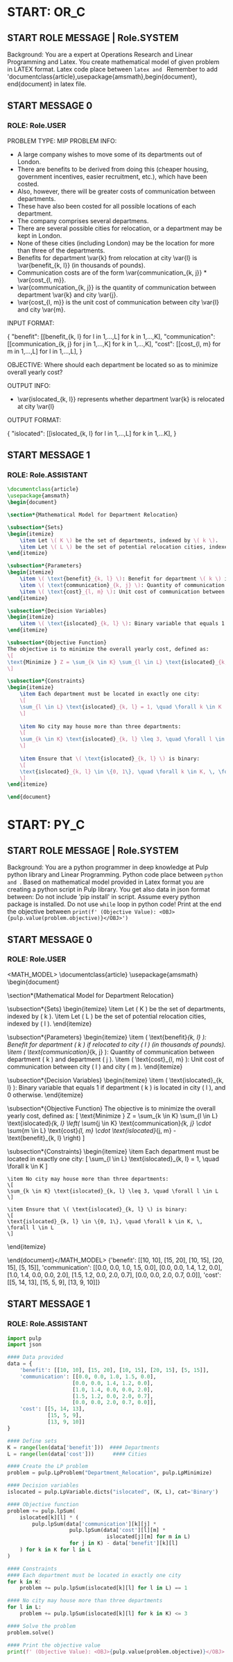 # START: OR_C 
## START ROLE MESSAGE | Role.SYSTEM 
Background: You are a expert at Operations Research and Linear Programming and Latex. You create mathematical model of given problem in LATEX format. Latex code place between ```latex and ``` Remember to add 'documentclass{article},usepackage{amsmath},begin{document}, end{document} in latex file. 
## START MESSAGE 0 
### ROLE: Role.USER
<DESCRIPTION>
PROBLEM TYPE: MIP
PROBLEM INFO:

- A large company wishes to move some of its departments out of London. 
- There are benefits to be derived from doing this (cheaper housing, government incentives, easier recruitment, etc.), which have been costed. 
- Also, however, there will be greater costs of communication between departments. 
- These have also been costed for all possible locations of each department.
- The company comprises several departmens. 
- There are several possible cities for relocation, or a department may be kept in London. 
- None of these cities (including London) may be the location for more than three of the departments.
- Benefits for department \var{k} from relocation at city \var{l} is \var{benefit_{k, l}} (in thousands of pounds).
- Communication costs are of the form \var{communication_{k, j}} * \var{cost_{l, m}}.
- \var{communication_{k, j}} is the quantity of communication between department \var{k} and city \var{j}.
- \var{cost_{l, m}} is the unit cost of communication between city \var{l} and city \var{m}.


INPUT FORMAT:

{
	"benefit": [[benefit_{k, l} for l in 1,...,L] for k in 1,...,K],
	"communication": [[communication_{k, j} for j in 1,...,K] for k in 1,...,K],
	"cost": [[cost_{l, m} for m in 1,...,L] for l in 1,...,L],
}


OBJECTIVE: Where should each department be located so as to minimize overall yearly cost?

OUTPUT INFO:

- \var{islocated_{k, l}} represents whether department \var{k} is relocated at city \var{l}

OUTPUT FORMAT:

{
    "islocated": [[islocated_{k, l} for l in 1,...,L] for k in 1,...K],
}
</DESCRIPTION>


## START MESSAGE 1 
### ROLE: Role.ASSISTANT
```latex
\documentclass{article}
\usepackage{amsmath}
\begin{document}

\section*{Mathematical Model for Department Relocation}

\subsection*{Sets}
\begin{itemize}
    \item Let \( K \) be the set of departments, indexed by \( k \).
    \item Let \( L \) be the set of potential relocation cities, indexed by \( l \).
\end{itemize}

\subsection*{Parameters}
\begin{itemize}
    \item \( \text{benefit}_{k, l} \): Benefit for department \( k \) if relocated to city \( l \) (in thousands of pounds).
    \item \( \text{communication}_{k, j} \): Quantity of communication between department \( k \) and department \( j \).
    \item \( \text{cost}_{l, m} \): Unit cost of communication between city \( l \) and city \( m \).
\end{itemize}

\subsection*{Decision Variables}
\begin{itemize}
    \item \( \text{islocated}_{k, l} \): Binary variable that equals 1 if department \( k \) is located in city \( l \), and 0 otherwise.
\end{itemize}

\subsection*{Objective Function}
The objective is to minimize the overall yearly cost, defined as:
\[
\text{Minimize } Z = \sum_{k \in K} \sum_{l \in L} \text{islocated}_{k, l} \left( \sum_{j \in K} \text{communication}_{k, j} \cdot \sum_{m \in L} \text{cost}_{l, m} \cdot \text{islocated}_{j, m} - \text{benefit}_{k, l} \right)
\]

\subsection*{Constraints}
\begin{itemize}
    \item Each department must be located in exactly one city:
    \[
    \sum_{l \in L} \text{islocated}_{k, l} = 1, \quad \forall k \in K
    \]
    
    \item No city may house more than three departments:
    \[
    \sum_{k \in K} \text{islocated}_{k, l} \leq 3, \quad \forall l \in L
    \]
    
    \item Ensure that \( \text{islocated}_{k, l} \) is binary:
    \[
    \text{islocated}_{k, l} \in \{0, 1\}, \quad \forall k \in K, \, \forall l \in L
    \]
\end{itemize}

\end{document}
```

# START: PY_C 
## START ROLE MESSAGE | Role.SYSTEM 
Background: You are a python programmer in deep knowledge at Pulp python library and Linear Programming. Python code place between ```python and ```. Based on mathematical model provided in Latex format you are creating a python script in Pulp library. You get also data in json format between: <DATA></DATA> Do not include 'pip install' in script. Assume every python package is installed. Do not use `while` loop in python code! Print at the end the objective between <OBJ></OBJ> `print(f' (Objective Value): <OBJ>{pulp.value(problem.objective)}</OBJ>')` 
## START MESSAGE 0 
### ROLE: Role.USER
<MATH_MODEL>
\documentclass{article}
\usepackage{amsmath}
\begin{document}

\section*{Mathematical Model for Department Relocation}

\subsection*{Sets}
\begin{itemize}
    \item Let \( K \) be the set of departments, indexed by \( k \).
    \item Let \( L \) be the set of potential relocation cities, indexed by \( l \).
\end{itemize}

\subsection*{Parameters}
\begin{itemize}
    \item \( \text{benefit}_{k, l} \): Benefit for department \( k \) if relocated to city \( l \) (in thousands of pounds).
    \item \( \text{communication}_{k, j} \): Quantity of communication between department \( k \) and department \( j \).
    \item \( \text{cost}_{l, m} \): Unit cost of communication between city \( l \) and city \( m \).
\end{itemize}

\subsection*{Decision Variables}
\begin{itemize}
    \item \( \text{islocated}_{k, l} \): Binary variable that equals 1 if department \( k \) is located in city \( l \), and 0 otherwise.
\end{itemize}

\subsection*{Objective Function}
The objective is to minimize the overall yearly cost, defined as:
\[
\text{Minimize } Z = \sum_{k \in K} \sum_{l \in L} \text{islocated}_{k, l} \left( \sum_{j \in K} \text{communication}_{k, j} \cdot \sum_{m \in L} \text{cost}_{l, m} \cdot \text{islocated}_{j, m} - \text{benefit}_{k, l} \right)
\]

\subsection*{Constraints}
\begin{itemize}
    \item Each department must be located in exactly one city:
    \[
    \sum_{l \in L} \text{islocated}_{k, l} = 1, \quad \forall k \in K
    \]
    
    \item No city may house more than three departments:
    \[
    \sum_{k \in K} \text{islocated}_{k, l} \leq 3, \quad \forall l \in L
    \]
    
    \item Ensure that \( \text{islocated}_{k, l} \) is binary:
    \[
    \text{islocated}_{k, l} \in \{0, 1\}, \quad \forall k \in K, \, \forall l \in L
    \]
\end{itemize}

\end{document}</MATH_MODEL>
<DATA>
{'benefit': [[10, 10], [15, 20], [10, 15], [20, 15], [5, 15]], 'communication': [[0.0, 0.0, 1.0, 1.5, 0.0], [0.0, 0.0, 1.4, 1.2, 0.0], [1.0, 1.4, 0.0, 0.0, 2.0], [1.5, 1.2, 0.0, 2.0, 0.7], [0.0, 0.0, 2.0, 0.7, 0.0]], 'cost': [[5, 14, 13], [15, 5, 9], [13, 9, 10]]}</DATA>


## START MESSAGE 1 
### ROLE: Role.ASSISTANT
```python
import pulp
import json

#### Data provided
data = {
    'benefit': [[10, 10], [15, 20], [10, 15], [20, 15], [5, 15]], 
    'communication': [[0.0, 0.0, 1.0, 1.5, 0.0], 
                     [0.0, 0.0, 1.4, 1.2, 0.0], 
                     [1.0, 1.4, 0.0, 0.0, 2.0], 
                     [1.5, 1.2, 0.0, 2.0, 0.7], 
                     [0.0, 0.0, 2.0, 0.7, 0.0]], 
    'cost': [[5, 14, 13], 
             [15, 5, 9], 
             [13, 9, 10]]
}

#### Define sets
K = range(len(data['benefit']))  #### Departments
L = range(len(data['cost']))      #### Cities

#### Create the LP problem
problem = pulp.LpProblem("Department_Relocation", pulp.LpMinimize)

#### Decision variables
islocated = pulp.LpVariable.dicts("islocated", (K, L), cat='Binary')

#### Objective function
problem += pulp.lpSum(
    islocated[k][l] * (
        pulp.lpSum(data['communication'][k][j] * 
                    pulp.lpSum(data['cost'][l][m] * 
                                islocated[j][m] for m in L)
                    for j in K) - data['benefit'][k][l]
    ) for k in K for l in L
)

#### Constraints
#### Each department must be located in exactly one city
for k in K:
    problem += pulp.lpSum(islocated[k][l] for l in L) == 1

#### No city may house more than three departments
for l in L:
    problem += pulp.lpSum(islocated[k][l] for k in K) <= 3

#### Solve the problem
problem.solve()

#### Print the objective value
print(f' (Objective Value): <OBJ>{pulp.value(problem.objective)}</OBJ>')
```

